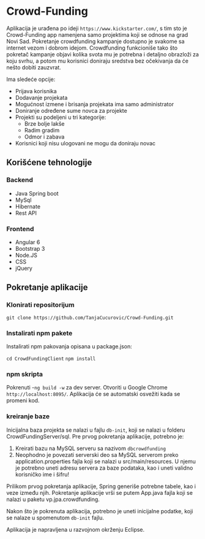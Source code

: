 # Crowd-Funding
Aplikacija je urađena po ideji `https://www.kickstarter.com/`, s tim sto je Crowd-Funding app namenjena samo projektima koji se odnose na grad Novi Sad. Pokretanje crowdfunding kampanje dostupno je svakome sa internet vezom i dobrom idejom. Crowdfunding funkcioniše tako što pokretač kampanje objavi kolika svota mu je potrebna i detaljno obrazloži za koju svrhu, a potom mu korisnici doniraju sredstva bez očekivanja da će nešto dobiti zauzvrat.

Ima sledeće opcije:
- Prijava korisnika
- Dodavanje projekata 
- Mogućnost izmene i brisanja projekata ima samo administrator
- Doniranje određene sume novca za projekte
- Projekti su podeljeni u tri kategorije:
    - Brze bolje lakše
    - Radim gradim
    - Odmor i zabava
- Korisnici koji nisu ulogovani ne mogu da doniraju novac

## Korišćene tehnologije

### Backend
- Java Spring boot
- MySql
- Hibernate
- Rest API

### Frontend
- Angular 6
- Bootstrap 3
- Node.JS
- CSS
- jQuery

## Pokretanje aplikacije 

### Klonirati repositorijum

`git clone https://github.com/TanjaCucurovic/Crowd-Funding.git`

### Instalirati npm pakete

Instalirati npm pakovanja opisana u package.json:

`cd CrowdFundingClient`
`npm install`
 
### npm skripta

Pokrenuti
-`ng build -w` za dev server. Otvoriti u Google Chrome `http://localhost:8095/`. Aplikacija će se automatski osvežiti kada se promeni kod.

### kreiranje baze
Inicijalna baza projekta se nalazi u fajlu `db-init`, koji se nalazi u folderu CrowdFundingServer/sql. Pre prvog pokretanja aplikacije, potrebno je:

1. Kreirati bazu na MySQL serveru sa nazivom `dbcrowdfunding`
2. Neophodno je povezati serverski deo sa MySQL serverom preko application.properties fajla koji se nalazi u src/main/resources. U njemu je potrebno uneti adresu servera za baze podataka, kao i uneti validno korisničko ime i šifru!
    
Prilikom prvog pokretanja aplikacije, Spring generiše potrebne tabele, kao i veze između njih. Pokretanje aplikacije vrši se putem App.java fajla koji se nalazi u paketu vp.jpa.crowdfunding.

Nakon što je pokrenuta aplikacija, potrebno je uneti inicijalne podatke, koji se nalaze u spomenutom `db-init` fajlu.

Aplikacija je napravljena u razvojnom okrženju Eclipse.